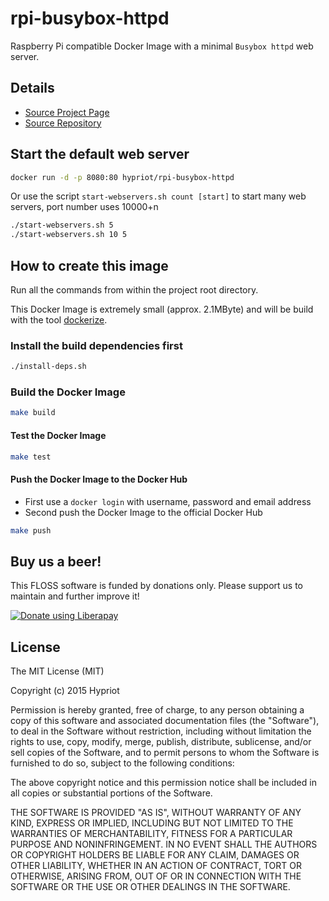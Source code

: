 # rpi-busybox-httpd

Raspberry Pi compatible Docker Image with a minimal `Busybox httpd` web server.

## Details
- [Source Project Page](https://github.com/hypriot)
- [Source Repository](https://github.com/hypriot/rpi-busybox-httpd)

## Start the default web server
```bash
docker run -d -p 8080:80 hypriot/rpi-busybox-httpd
```
Or use the script `start-webservers.sh count [start]` to start many web servers, port number uses 10000+n
```bash
./start-webservers.sh 5
./start-webservers.sh 10 5
```

## How to create this image

Run all the commands from within the project root directory.

This Docker Image is extremely small (approx. 2.1MByte) and will be build with the tool [dockerize](https://github.com/larsks/dockerize).

### Install the build dependencies first
```bash
./install-deps.sh
```

### Build the Docker Image
```bash
make build
```

#### Test the Docker Image
```bash
make test
```

#### Push the Docker Image to the Docker Hub
* First use a `docker login` with username, password and email address
* Second push the Docker Image to the official Docker Hub

```bash
make push
```


## Buy us a beer!

This FLOSS software is funded by donations only. Please support us to maintain and further improve it!

<a href="https://liberapay.com/Hypriot/donate"><img alt="Donate using Liberapay" src="https://liberapay.com/assets/widgets/donate.svg"></a>


## License

The MIT License (MIT)

Copyright (c) 2015 Hypriot

Permission is hereby granted, free of charge, to any person obtaining a copy
of this software and associated documentation files (the "Software"), to deal
in the Software without restriction, including without limitation the rights
to use, copy, modify, merge, publish, distribute, sublicense, and/or sell
copies of the Software, and to permit persons to whom the Software is
furnished to do so, subject to the following conditions:

The above copyright notice and this permission notice shall be included in all
copies or substantial portions of the Software.

THE SOFTWARE IS PROVIDED "AS IS", WITHOUT WARRANTY OF ANY KIND, EXPRESS OR
IMPLIED, INCLUDING BUT NOT LIMITED TO THE WARRANTIES OF MERCHANTABILITY,
FITNESS FOR A PARTICULAR PURPOSE AND NONINFRINGEMENT. IN NO EVENT SHALL THE
AUTHORS OR COPYRIGHT HOLDERS BE LIABLE FOR ANY CLAIM, DAMAGES OR OTHER
LIABILITY, WHETHER IN AN ACTION OF CONTRACT, TORT OR OTHERWISE, ARISING FROM,
OUT OF OR IN CONNECTION WITH THE SOFTWARE OR THE USE OR OTHER DEALINGS IN THE
SOFTWARE.
